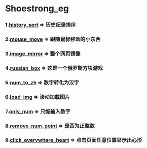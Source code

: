 # Shoestrong_eg

### 1.[history_sort](http://htmlpreview.github.io/?https://github.com/Shoestrong/testForHtml/blob/master/history_sort/remove.html) => 历史纪录排序

### 2.[mouse_move](http://htmlpreview.github.io/?https://github.com/Shoestrong/testForHtml/blob/master/mouse_move/mouseMove.html) => 跟随鼠标移动的小东西

### 3.[image_mirror](http://htmlpreview.github.io/?https://github.com/Shoestrong/testForHtml/blob/master/image_mirror/image_mirror.html) => 整个网页镜像

### 4.[russian_box](http://htmlpreview.github.io/?https://github.com/Shoestrong/testForHtml/blob/master/russianBox/russianBox.html) => 这是一个俄罗斯方块游戏

### 5.[num_to_zh](http://htmlpreview.github.io/?https://github.com/Shoestrong/testForHtml/blob/master/num_to_zh/num_to_zh.html) => 数字转化为汉字

### 6.[load_img](http://htmlpreview.github.io/?https://github.com/Shoestrong/testForHtml/blob/master/load_img/loadImg.html) => 滚动加载图片

### 7.[only_num](http://htmlpreview.github.io/?https://github.com/Shoestrong/testForHtml/blob/master/onlyNum/onlyNum.html) => 只能输入数字

### 8.[remove_num_point](http://htmlpreview.github.io/?https://github.com/Shoestrong/testForHtml/blob/master/remove_num_point/remove_num_point.html) => 是否为正整数

### 9.[click_everywhere_heart](http://htmlpreview.github.io/?https://github.com/Shoestrong/testForHtml/blob/master/click_everywhere_heartt/click_everywhere_heart.html) => 点击页面任意位置显示出心形

